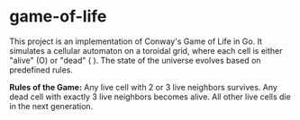 # game-of-life
This project is an implementation of Conway's Game of Life in Go. It simulates a cellular automaton on a toroidal grid, where each cell is either "alive" (O) or "dead" ( ). The state of the universe evolves based on predefined rules. 

**Rules of the Game:**
Any live cell with 2 or 3 live neighbors survives.
Any dead cell with exactly 3 live neighbors becomes alive.
All other live cells die in the next generation.
